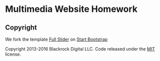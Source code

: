 # Multimedia Website Homework

## Copyright

We fork the template [Full Slider](http://startbootstrap.com/template-overviews/full-slider/) on [Start Bootstrap](http://startbootstrap.com/template-overviews/full-slider/)

Copyright 2013-2016 Blackrock Digital LLC. Code released under the [MIT](https://github.com/BlackrockDigital/startbootstrap-full-slider/blob/gh-pages/LICENSE) license.